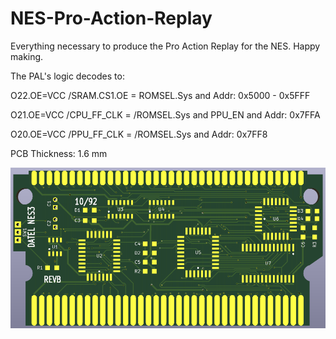 # NES-Pro-Action-Replay
Everything necessary to produce the Pro Action Replay for the NES. Happy making.

The PAL's logic decodes to:

O22.OE=VCC
/SRAM.CS1.OE = ROMSEL.Sys and Addr: 0x5000 - 0x5FFF

O21.OE=VCC
/CPU_FF_CLK = /ROMSEL.Sys and PPU_EN and Addr: 0x7FFA

O20.OE=VCC
/PPU_FF_CLK = /ROMSEL.Sys and Addr: 0x7FF8

PCB Thickness: 1.6 mm

![image](https://github.com/RWeick/NES-Pro-Action-Replay/blob/main/NES3.png)

